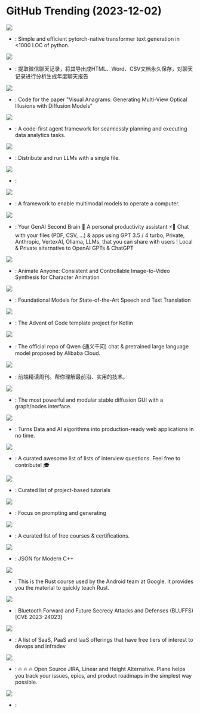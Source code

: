 # GitHub Trending (2023-12-02)

![](https://img.shields.io/badge/Python-New%20590-green?style=flat-square&logo=appveyor)
- [](https://github.comundefined): Simple and efficient pytorch-native transformer text generation in <1000 LOC of python.

![](https://img.shields.io/badge/Python-New%20689-green?style=flat-square&logo=appveyor)
- [](https://github.comundefined): 提取微信聊天记录，将其导出成HTML、Word、CSV文档永久保存，对聊天记录进行分析生成年度聊天报告

![](https://img.shields.io/badge/Python-New%2071-green?style=flat-square&logo=appveyor)
- [](https://github.comundefined): Code for the paper "Visual Anagrams: Generating Multi-View Optical Illusions with Diffusion Models"

![](https://img.shields.io/badge/Python-New%2046-green?style=flat-square&logo=appveyor)
- [](https://github.comundefined): A code-first agent framework for seamlessly planning and executing data analytics tasks.

![](https://img.shields.io/badge/C%2B%2B-New%20848-green?style=flat-square&logo=appveyor)
- [](https://github.comundefined): Distribute and run LLMs with a single file.

![](https://img.shields.io/badge/Python-New%2070-green?style=flat-square&logo=appveyor)
- [](https://github.comundefined): 

![](https://img.shields.io/badge/Python-New%201-green?style=flat-square&logo=appveyor)
- [](https://github.comundefined): A framework to enable multimodal models to operate a computer.

![](https://img.shields.io/badge/TypeScript-New%20349-green?style=flat-square&logo=appveyor)
- [](https://github.comundefined): Your GenAI Second Brain 🧠 A personal productivity assistant ⚡️🤖 Chat with your files (PDF, CSV, ...) & apps using GPT 3.5 / 4 turbo, Private, Anthropic, VertexAI, Ollama, LLMs, that you can share with users ! Local & Private alternative to OpenAI GPTs & ChatGPT

![](https://img.shields.io/badge/none-New%20756-green?style=flat-square&logo=appveyor)
- [](https://github.comundefined): Animate Anyone: Consistent and Controllable Image-to-Video Synthesis for Character Animation

![](https://img.shields.io/badge/C-New%20509-green?style=flat-square&logo=appveyor)
- [](https://github.comundefined): Foundational Models for State-of-the-Art Speech and Text Translation

![](https://img.shields.io/badge/Kotlin-New%2010-green?style=flat-square&logo=appveyor)
- [](https://github.comundefined): The Advent of Code template project for Kotlin

![](https://img.shields.io/badge/Python-New%20177-green?style=flat-square&logo=appveyor)
- [](https://github.comundefined): The official repo of Qwen (通义千问) chat & pretrained large language model proposed by Alibaba Cloud.

![](https://img.shields.io/badge/JavaScript-New%2025-green?style=flat-square&logo=appveyor)
- [](https://github.comundefined): 前端精读周刊。帮你理解最前沿、实用的技术。

![](https://img.shields.io/badge/Python-New%20205-green?style=flat-square&logo=appveyor)
- [](https://github.comundefined): The most powerful and modular stable diffusion GUI with a graph/nodes interface.

![](https://img.shields.io/badge/Python-New%20181-green?style=flat-square&logo=appveyor)
- [](https://github.comundefined): Turns Data and AI algorithms into production-ready web applications in no time.

![](https://img.shields.io/badge/none-New%20205-green?style=flat-square&logo=appveyor)
- [](https://github.comundefined): A curated awesome list of lists of interview questions. Feel free to contribute! 🎓

![](https://img.shields.io/badge/none-New%20442-green?style=flat-square&logo=appveyor)
- [](https://github.comundefined): Curated list of project-based tutorials

![](https://img.shields.io/badge/Python-New%201-green?style=flat-square&logo=appveyor)
- [](https://github.comundefined): Focus on prompting and generating

![](https://img.shields.io/badge/none-New%20226-green?style=flat-square&logo=appveyor)
- [](https://github.comundefined): A curated list of free courses & certifications.

![](https://img.shields.io/badge/C%2B%2B-New%20128-green?style=flat-square&logo=appveyor)
- [](https://github.comundefined): JSON for Modern C++

![](https://img.shields.io/badge/Rust-New%20188-green?style=flat-square&logo=appveyor)
- [](https://github.comundefined): This is the Rust course used by the Android team at Google. It provides you the material to quickly teach Rust.

![](https://img.shields.io/badge/Python-New%2055-green?style=flat-square&logo=appveyor)
- [](https://github.comundefined): Bluetooth Forward and Future Secrecy Attacks and Defenses (BLUFFS) [CVE 2023-24023]

![](https://img.shields.io/badge/HTML-New%20151-green?style=flat-square&logo=appveyor)
- [](https://github.comundefined): A list of SaaS, PaaS and IaaS offerings that have free tiers of interest to devops and infradev

![](https://img.shields.io/badge/TypeScript-New%20234-green?style=flat-square&logo=appveyor)
- [](https://github.comundefined): 🔥 🔥 🔥 Open Source JIRA, Linear and Height Alternative. Plane helps you track your issues, epics, and product roadmaps in the simplest way possible.

![](https://img.shields.io/badge/Jupyter%20Notebook-New%20184-green?style=flat-square&logo=appveyor)
- [](https://github.comundefined): 

